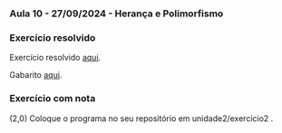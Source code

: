 ### Aula 10 - 27/09/2024 - Herança e Polimorfismo

### Exercício resolvido

Exercício resolvido [aqui](exercicio1_0.md).

Gabarito [aqui](exceptions).

### Exercício com nota

(2,0) Coloque o programa no seu repositório em unidade2/exercicio2 .
